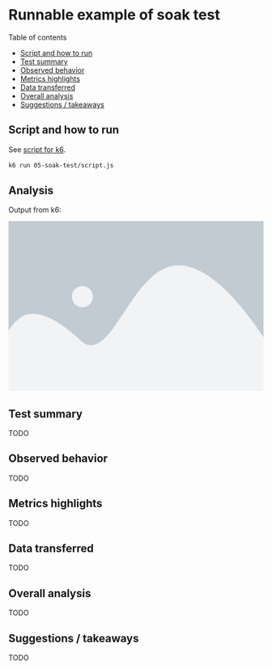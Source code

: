 # Runnable example of soak test

Table of contents

- [Script and how to run](#script-and-how-to-run)
- [Test summary](#test-summary)
- [Observed behavior](#observed-behavior)
- [Metrics highlights](#metrics-highlights)
- [Data transferred](#data-transferred)
- [Overall analysis](#overall-analysis)
- [Suggestions / takeaways](#suggestions--takeaways)

## Script and how to run

See [script for k6](script.js).

```bash
k6 run 05-soak-test/script.js
```

## Analysis

Output from k6:

![result](result.png)

## Test summary

TODO

## Observed behavior

TODO

## Metrics highlights

TODO

## Data transferred

TODO

## Overall analysis

TODO

## Suggestions / takeaways

TODO